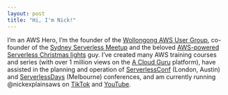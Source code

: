```yaml
---
layout: post
title: "Hi, I'm Nick!"
---
```

I’m an AWS Hero, I’m the founder of the [Wollongong AWS User Group](https://www.meetup.com/aws-wollongong/), co-founder of the [Sydney Serverless Meetup](https://www.meetup.com/sydney-serverless-meetup-group/) and the beloved [AWS-powered Serverless Christmas lights](https://twitter.com/AWSCloudANZ/status/1599629849798316035) guy. I’ve created many AWS training courses and series (with over 1 million views on the [A Cloud Guru](https://acloudguru.com/) platform), have assisted in the planning and operation of [ServerlessConf](https://serverlessconf.io/) (London, Austin) and [ServerlessDays](https://anz.serverlessdays.io/) (Melbourne) conferences, and am currently running @nickexplainsaws on [TikTok](https://www.tiktok.com/@nickexplainsaws) and [YouTube](https://www.youtube.com/@nickexplainsaws).
